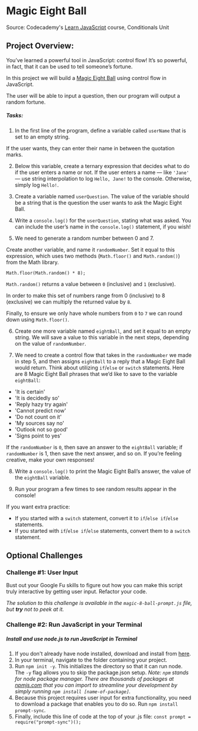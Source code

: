 # Magic Eight Ball

Source:
Codecademy's [Learn JavaScript](https://www.codecademy.com/courses/introduction-to-javascript) course, Conditionals Unit

## Project Overview:

You’ve learned a powerful tool in JavaScript: control flow! It’s so powerful, in fact, that it can be used to tell someone’s fortune.

In this project we will build a [Magic Eight Ball](https://en.wikipedia.org/wiki/Magic_8-Ball) using control flow in JavaScript.

The user will be able to input a question, then our program will output a random fortune.

##### Tasks:

1.  In the first line of the program, define a variable called `userName` that is set to an empty string.

If the user wants, they can enter their name in between the quotation marks.

2.  Below this variable, create a ternary expression that decides what to do if the user enters a name or not. If the user enters a name — like `'Jane'` — use string interpolation to log `Hello, Jane!` to the console. Otherwise, simply log `Hello!`.

3.  Create a variable named `userQuestion`. The value of the variable should be a string that is the question the user wants to ask the Magic Eight Ball.

4.  Write a `console.log()` for the `userQuestion`, stating what was asked. You can include the user’s name in the `console.log()` statement, if you wish!

5.  We need to generate a random number between 0 and 7.

Create another variable, and name it `randomNumber`. Set it equal to this expression, which uses two methods (`Math.floor()` and `Math.random()`) from the Math library.

    Math.floor(Math.random() * 8);

`Math.random()` returns a value between `0` (inclusive) and `1` (exclusive).

In order to make this set of numbers range from 0 (inclusive) to 8 (exclusive) we can multiply the returned value by `8`.

Finally, to ensure we only have whole numbers from `0` to `7` we can round down using `Math.floor()`.

6.  Create one more variable named `eightBall`, and set it equal to an empty string. We will save a value to this variable in the next steps, depending on the value of `randomNumber`.

7.  We need to create a control flow that takes in the `randomNumber` we made in step 5, and then assigns `eightBall` to a reply that a Magic Eight Ball would return. Think about utilizing `if`/`else` or `switch` statements. Here are 8 Magic Eight Ball phrases that we’d like to save to the variable `eightBall`:

- 'It is certain'
- 'It is decidedly so'
- 'Reply hazy try again'
- 'Cannot predict now'
- 'Do not count on it'
- 'My sources say no'
- 'Outlook not so good'
- 'Signs point to yes'

If the `randomNumber` is `0`, then save an answer to the `eightBall` variable; if `randomNumber` is 1, then save the next answer, and so on. If you’re feeling creative, make your own responses!

8.  Write a `console.log()` to print the Magic Eight Ball’s answer, the value of the `eightBall` variable.

9.  Run your program a few times to see random results appear in the console!

If you want extra practice:

- If you started with a `switch` statement, convert it to `if`/`else if`/`else` statements.
- If you started with `if`/`else if`/`else` statements, convert them to a `switch` statement.

## Optional Challenges

### Challenge #1: User Input

Bust out your Google Fu skills to figure out how you can make this script truly interactive by getting user input. Refactor your code.

_The solution to this challenge is available in the `magic-8-ball-prompt.js` file, but **try** not to peek at it._

### Challenge #2: Run JavaScript in your Terminal

##### Install and use node.js to run JavaScript in Terminal

1. If you don't already have node installed, download and install from [here](https://nodejs.org/en/download/).
2. In your terminal, navigate to the folder containing your project.
3. Run `npm init -y`. This initializes the directory so that it can run node. The `-y` flag allows you to skip the package.json setup.
   _Note: `npm` stands for node package manager. There are thousands of packages at [npmjs.com](https://www.npmjs.com/) that you can import to streamline your development by simply running `npm install [name-of-package]`._
4. Because this project requires user input for extra functionality, you need to download a package that enables you to do so. Run `npm install prompt-sync`.
5. Finally, include this line of code at the top of your .js file: `const prompt = require("prompt-sync")();`
